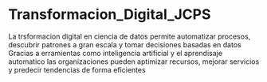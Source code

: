 # Transformacion_Digital_JCPS

La trsformacion digital en ciencia de datos permite automatizar procesos, descubrir patrones a gran escala y tomar decisiones basadas en datos Gracias a erramientas como inteligencia artificial y el aprendisaje automatico las organizaciones pueden aptimizar recursos, mejorar servicios y predecir tendencias de forma eficientes 
